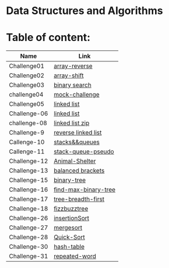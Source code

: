 # Data Structures and Algorithms

# Table of content:

| Name         | Link                                                                                                                                             |
| ------------ | ------------------------------------------------------------------------------------------------------------------------------------------------ |
| Challenge01  | [array-reverse](https://github.com/saadomaralzoubi/data-structures-and-algorithms/tree/main/javascript/code-challenges/array-reverse)            |
| Challenge02  | [array-shift](https://github.com/saadomaralzoubi/data-structures-and-algorithms/tree/main/javascript/code-challenges/array-shift)                |
| Challenge03  | [binary search](https://github.com/saadomaralzoubi/data-structures-and-algorithms/tree/main/javascript/code-challenges/binary-search)            |
| challenge04  | [mock-challenge](https://github.com/saadomaralzoubi/data-structures-and-algorithms/tree/main/javascript/code-challenges/mock-challenge)          |
| Challenge05  | [linked list](https://github.com/saadomaralzoubi/data-structures-and-algorithms/tree/main/javascript/code-challenges/linked-list)                |
| Challenge-06 | [linked list](https://github.com/saadomaralzoubi/data-structures-and-algorithms/tree/main/javascript/code-challenges/linked-list)                |
| challenge-08 | [linked list zip](https://github.com/saadomaralzoubi/data-structures-and-algorithms/tree/main/javascript/code-challenges/linked-list-zip)        |
| Challenge-9  | [reverse linked list](https://github.com/saadomaralzoubi/data-structures-and-algorithms/tree/main/javascript/code-challenges/mock-challenge2)    |
| Callenge-10  | [stacks&&queues](https://github.com/saadomaralzoubi/data-structures-and-algorithms/tree/main/javascript/code-challenges/stacks&&queues)          |
| Callenge-11  | [stack-queue-pseudo](https://github.com/saadomaralzoubi/data-structures-and-algorithms/blob/main/javascript/code-challenges/stack-queue-pseudo)  |
| Challenge-12 | [Animal-Shelter](https://github.com/saadomaralzoubi/data-structures-and-algorithms/tree/main/javascript/code-challenges/animal-shelter)          |
| Challenge-13 | [balanced brackets](https://github.com/saadomaralzoubi/data-structures-and-algorithms/tree/main/javascript/code-challenges/stack-queue-brackets) |
| Challenge-15 | [binary-tree](https://github.com/saadomaralzoubi/data-structures-and-algorithms/tree/main/javascript/code-challenges/trees)                      |
| Challenge-16 | [find-max-binary-tree](https://github.com/saadomaralzoubi/data-structures-and-algorithms/tree/main/javascript/code-challenges/trees)             |
| Challenge-17 | [tree-breadth-first](https://github.com/saadomaralzoubi/data-structures-and-algorithms/tree/main/javascript/code-challenges/trees)               |
| Challenge-18 | [fizzbuzztree](https://github.com/saadomaralzoubi/data-structures-and-algorithms/tree/main/javascript/code-challenges/fuzztree)                  |
| Challenge-26 | [insertionSort](https://github.com/saadomaralzoubi/data-structures-and-algorithms/tree/main/javascript/code-challenges/insertionSort)            |
| Challenge-27 | [mergesort](https://github.com/saadomaralzoubi/data-structures-and-algorithms/tree/main/javascript/code-challenges/mergesort)                    |
| Challenge-28 | [Quick-Sort](https://github.com/saadomaralzoubi/data-structures-and-algorithms/tree/main/javascript/code-challenges/Quick-Sort)                  |
| Challenge-30 | [hash-table](https://github.com/saadomaralzoubi/data-structures-and-algorithms/tree/main/javascript/code-challenges/hash-table)                  |
| Challenge-31 | [repeated-word](https://github.com/saadomaralzoubi/data-structures-and-algorithms/tree/main/javascript/code-challenges/repeated-word)            |
